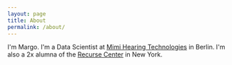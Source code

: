 ```yaml
---
layout: page
title: About
permalink: /about/
---
```


I'm Margo. I'm a Data Scientist at [Mimi Hearing Technologies](http://www.mimi.io/) in Berlin. I'm also a 2x alumna
of the [Recurse Center](https://www.recurse.com/) in New York.